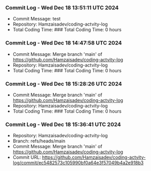 ### Commit Log - Wed Dec 18 13:51:11 UTC 2024

- Commit Message: test
- Repository: Hamzaisadev/coding-actvity-log
- Total Coding Time: ### Total Coding Time: 0 hours
### Commit Log - Wed Dec 18 14:47:58 UTC 2024
- Commit Message: Merge branch 'main' of https://github.com/Hamzaisadev/coding-actvity-log
- Repository: Hamzaisadev/coding-actvity-log
- Total Coding Time: ### Total Coding Time: 0 hours
### Commit Log - Wed Dec 18 15:28:26 UTC 2024
- Commit Message: Merge branch 'main' of https://github.com/Hamzaisadev/coding-actvity-log
- Repository: Hamzaisadev/coding-actvity-log
- Total Coding Time: ### Total Coding Time: 0 hours
### Commit Log - Wed Dec 18 15:36:41 UTC 2024
- Repository: Hamzaisadev/coding-actvity-log
- Branch: refs/heads/main
- Commit Message: Merge branch 'main' of https://github.com/Hamzaisadev/coding-actvity-log
- Commit URL: https://github.com/Hamzaisadev/coding-actvity-log/commit/ec5482573c105990bf0a64e3f57049b4a2e918b3


